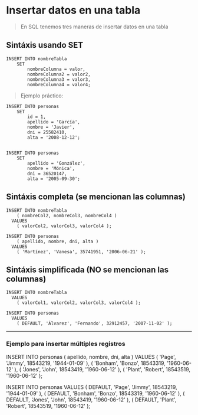 # Insertar datos en una tabla

> En SQL tenemos tres maneras de insertar datos en una tabla

## Sintáxis usando SET 

    INSERT INTO nombreTabla  
        SET  
            nombreColumna = valor,  
            nombreColumna2 = valor2,  
            nombreColumna3 = valor3,  
            nombreColumna4 = valor4;  

> Ejemplo práctico:

    INSERT INTO personas  
        SET  
            id = 1,  
            apellido = 'García',  
            nombre = 'Javier',  
            dni = 25582410,  
            alta = '2008-12-12';  


    INSERT INTO personas  
        SET
            apellido = 'González',  
            nombre = 'Mónica',  
            dni = 36520147,  
            alta = '2005-09-30';

## Sintáxis completa (se mencionan las columnas)

    INSERT INTO nombreTabla  
        ( nombreCol2, nombreCol3, nombreCol4 )  
      VALUES  
        ( valorCol2, valorCol3, valorCol4 );  

    INSERT INTO personas  
        ( apellido, nombre, dni, alta )  
      VALUES  
        ( 'Martínez', 'Vanesa', 35741951, '2006-06-21' );


## Sintáxis simplificada (NO se mencionan las columnas)

    INSERT INTO nombreTabla  
      VALUES  
        ( valorCol1, valorCol2, valorCol3, valorCol4 );  

    INSERT INTO personas  
      VALUES  
        ( DEFAULT, 'Álvarez', 'Fernando', 32912457, '2007-11-02' );


-----
### Ejemplo para insertar múltiples registros

INSERT INTO personas
( apellido, nombre, dni, alta )
VALUES
( 'Page', 'Jimmy', 18543219, '1944-01-09' ),
( 'Bonham', 'Bonzo', 18543319, '1960-06-12' ),
( 'Jones', 'John', 18543419, '1960-06-12' ),
( 'Plant', 'Robert', 18543519, '1960-06-12' );


INSERT INTO personas
VALUES
( DEFAULT, 'Page', 'Jimmy', 18543219, '1944-01-09' ),
( DEFAULT, 'Bonham', 'Bonzo', 18543319, '1960-06-12' ),
( DEFAULT, 'Jones', 'John', 18543419, '1960-06-12' ),
( DEFAULT, 'Plant', 'Robert', 18543519, '1960-06-12' );